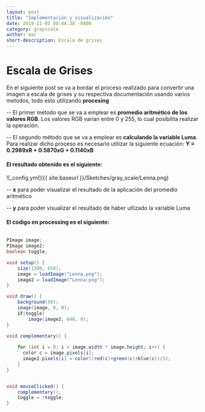 ```yaml
---
layout: post
title: "Implementación y visualización"
date: 2019-11-05 08:44:38 -0400
category: grayscale
author: mac
short-description: Escala de grises
---
```


# Escala de Grises

En el siguiente post se va a bordar el proceso realizado para convertir una imagen a escala de grises y su respectiva documentación usando varios metodos, todo esto utilizando **procesing**  

-- El primer método que se va a emplear es **promedio aritmético de los valores RGB**. Los valores RGB varian entre 0 y 255, lo cual posibilita realizar la operación.

-- El segundo método que se va a emplear es **calculando la variable Luma**. Para realizar dicho proceso es necesario utilizar la siguiente ecuación: **Y = 0.2989xR + 0.5870xG + 0.1140xB**



#### El resultado obtenido es el siguiente: 


![_config.yml]({{ site.baseurl }}/Sketches/gray_scale/Lenna.png)


<script src="../p5.js"></script>
<script src="../Sketches/gray_scale/grayscale.js"></script>

-- **x** para poder visualizar el resultado de la aplicación del promedio aritmético

-- **y** para poder visualizar el resultado de haber utlizado la variable Luma

#### El código en processing es el siguiente:


```java

PImage image;
PImage image2;
boolean toggle;

void setup() {
    size(1300, 650);
    image = loadImage("Lenna.png");
    image2 = loadImage("Lenna.png");
}

void draw() {
    background(50);
    image(image, 0, 0);  
    if(toggle)
        image(image2, 640, 0);
}

void complementary() {
  
    for (int i = 0; i < image.width * image.height; i++) {
      color c = image.pixels[i];
      image2.pixels[i] = color((red(c)+green(c)+blue(c))/3);
    }  
}


void mouseClicked() {
    complementary();
    toggle = !toggle;
}
```




